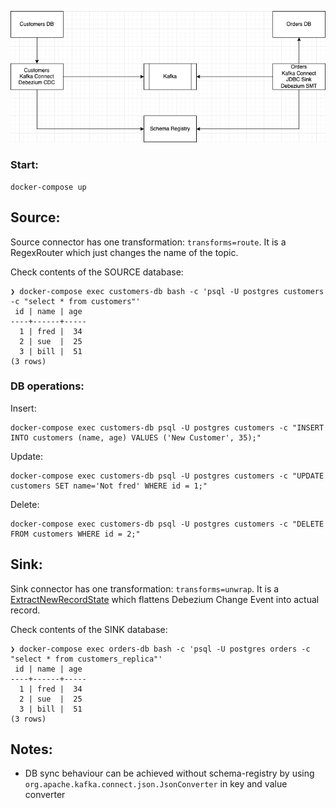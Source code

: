 ![Architecture](./Architecture.png "Architecture")

### Start:

```shell script
docker-compose up
```

## Source:

Source connector has one transformation: `transforms=route`. It is a RegexRouter which just changes the name of the
topic.

Check contents of the SOURCE database:

```
❯ docker-compose exec customers-db bash -c 'psql -U postgres customers -c "select * from customers"'
 id | name | age
----+------+-----
  1 | fred |  34
  2 | sue  |  25
  3 | bill |  51
(3 rows)
```

### DB operations:

Insert:

```shell script
docker-compose exec customers-db psql -U postgres customers -c "INSERT INTO customers (name, age) VALUES ('New Customer', 35);"
```

Update:

```shell script
docker-compose exec customers-db psql -U postgres customers -c "UPDATE customers SET name='Not fred' WHERE id = 1;"
```

Delete:

```shell script
docker-compose exec customers-db psql -U postgres customers -c "DELETE FROM customers WHERE id = 2;"
```

## Sink:

Sink connector has one transformation: `transforms=unwrap`. It is a [ExtractNewRecordState](https://debezium.io/documentation/reference/stable/transformations/event-flattening.html)
which flattens Debezium Change Event into actual record.

Check contents of the SINK database:

```
❯ docker-compose exec orders-db bash -c 'psql -U postgres orders -c "select * from customers_replica"'
 id | name | age
----+------+-----
  1 | fred |  34
  2 | sue  |  25
  3 | bill |  51
(3 rows)
```

## Notes:

- DB sync behaviour can be achieved without schema-registry by using `org.apache.kafka.connect.json.JsonConverter` in
  key and value converter